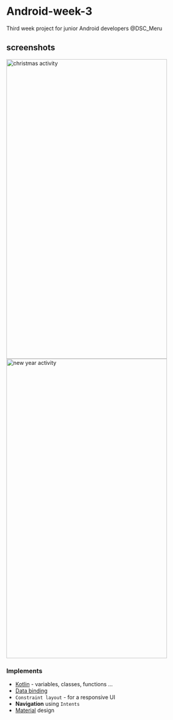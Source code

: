 # Android-week-3
Third week project for junior Android developers @DSC_Meru

## screenshots
<img src="https://user-images.githubusercontent.com/54077752/102698417-19a41c80-424e-11eb-9622-790b302a0ed0.png" hint="screenshot" title="christmas activity" height="780" width="420" />

<img src="https://user-images.githubusercontent.com/54077752/102698556-56244800-424f-11eb-9328-9e1974879d3c.png" hint="screenshot" title="new year activity" height="780" width="420" />

### Implements

- [Kotlin](https://kotlinlang.org/) - variables, classes, functions ...  
- [Data binding](https://developer.android.com/topic/libraries/data-binding)
- `Constraint layout` - for a responsive UI
- **Navigation** using `Intents`
- [Material](https://material.io/develop/android) design
